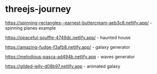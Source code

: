 # threejs-journey

https://spinning-rectangles--earnest-buttercream-aeb3c8.netlify.app/ - spinning planes example

https://peaceful-souffle-4749dc.netlify.app/ - haunted house

https://amazing-fudge-f3afb8.netlify.app/ - galaxy generator

https://melodious-pasca-ad494b.netlify.app - waves generator 

https://gilded-jelly-d08b97.netlify.app - animated galaxy
